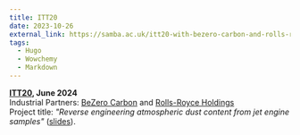 ```yaml
---
title: ITT20
date: 2023-10-26
external_link: https://samba.ac.uk/itt20-with-bezero-carbon-and-rolls-royce/
tags:
  - Hugo
  - Wowchemy
  - Markdown
---
```


 **[ITT20](https://samba.ac.uk/itt20-with-bezero-carbon-and-rolls-royce/), June 2024**  
  Industrial Partners: [BeZero Carbon](https://bezerocarbon.com/) and [Rolls-Royce Holdings](https://www.rolls-royce.com/)  
  Project title: *"Reverse engineering atmospheric dust content from jet engine samples"* ([slides](ITT20RollsRoyceDust.pdf)).

<!--more-->
